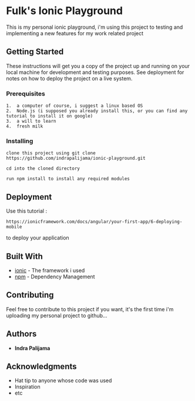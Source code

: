 # Fulk's Ionic Playground

This is my personal ionic playground, i'm using this project to testing and implementing a new features for my work related project

## Getting Started

These instructions will get you a copy of the project up and running on your local machine for development and testing purposes. See deployment for notes on how to deploy the project on a live system.

### Prerequisites

```
1.  a computer of course, i suggest a linux based OS
2.  Node.js (i supposed you already install this, or you can find any tutorial to install it on google)
3.  a will to learn
4.  fresh milk
```

### Installing

```
clone this project using git clone https://github.com/indrapalijama/ionic-playground.git
```
```
cd into the cloned directory
```
```
run npm install to install any required modules
```

## Deployment

Use this tutorial : 

```
https://ionicframework.com/docs/angular/your-first-app/6-deploying-mobile
```

to deploy your application

## Built With

* [ionic](https://github.com/ionic-team/ionic) - The framework i used
* [npm](https://nodejs.org/en/) - Dependency Management

## Contributing

Feel free to contribute to this project if you want, it's the first time i'm uploading my personal project to github...

## Authors

* **Indra Palijama**


## Acknowledgments

* Hat tip to anyone whose code was used
* Inspiration
* etc
